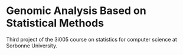 # Genomic Analysis Based on Statistical Methods

Third project of the 3i005 course on statistics for computer science at Sorbonne University. 
